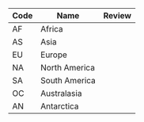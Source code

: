 |Code|Name         |Review|
|----|-------------|------|
|AF  |Africa       |
|AS  |Asia         |
|EU  |Europe       |
|NA  |North America|
|SA  |South America|
|OC  |Australasia  |
|AN  |Antarctica   |
